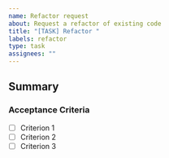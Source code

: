 ```yaml
---
name: Refactor request
about: Request a refactor of existing code
title: "[TASK] Refactor "
labels: refactor
type: task
assignees: ""
---
```


## Summary

<!-- Provide a brief description of the refactor you want to request. -->

### Acceptance Criteria

<!-- List the criteria that must be met for this refactor to be considered complete. -->

- [ ] Criterion 1
- [ ] Criterion 2
- [ ] Criterion 3
